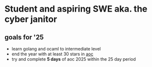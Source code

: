# Student and aspiring SWE aka. the cyber janitor

## goals for '25
- learn golang and ocaml to intermediate level
- end the year with at least 30 stars in [aoc](https://github.com/dannim272/aoc)
- try and complete **5 days** of aoc 2025 within the 25 day period

